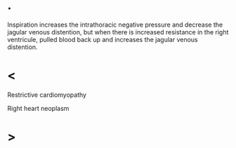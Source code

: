 # .

Inspiration increases the intrathoracic negative pressure and decrease the jagular venous distention, but when there is increased resistance in the right ventricule, pulled blood back up and increases the jagular venous distention.

# <

Restrictive cardiomyopathy

Right heart neoplasm

# >
